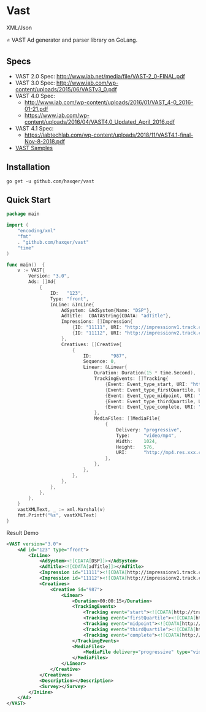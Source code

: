 # Vast

XML/Json

:star: VAST Ad generator and parser library on GoLang.

## Specs
* VAST 2.0 Spec: http://www.iab.net/media/file/VAST-2_0-FINAL.pdf
* VAST 3.0 Spec: http://www.iab.com/wp-content/uploads/2015/06/VASTv3_0.pdf
* VAST 4.0 Spec: 
  * http://www.iab.com/wp-content/uploads/2016/01/VAST_4-0_2016-01-21.pdf
  * https://www.iab.com/wp-content/uploads/2016/04/VAST4.0_Updated_April_2016.pdf
* VAST 4.1 Spec:
  * https://iabtechlab.com/wp-content/uploads/2018/11/VAST4.1-final-Nov-8-2018.pdf
* [VAST Samples](https://github.com/InteractiveAdvertisingBureau/VAST_Samples)

## Installation

`go get -u github.com/haxqer/vast`



## Quick Start

```go
package main

import (
	"encoding/xml"
	"fmt"
	. "github.com/haxqer/vast"
	"time"
)

func main()  {
	v := VAST{
		Version: "3.0",
		Ads: []Ad{
			{
				ID:   "123",
				Type: "front",
				InLine: &InLine{
					AdSystem: &AdSystem{Name: "DSP"},
					AdTitle:  CDATAString{CDATA: "adTitle"},
					Impressions: []Impression{
						{ID: "11111", URI: "http://impressionv1.track.com"},
						{ID: "11112", URI: "http://impressionv2.track.com"},
					},
					Creatives: []Creative{
						{
							ID:       "987",
							Sequence: 0,
							Linear: &Linear{
								Duration: Duration(15 * time.Second),
								TrackingEvents: []Tracking{
									{Event: Event_type_start, URI: "http://track.xxx.com/q/start?xx"},
									{Event: Event_type_firstQuartile, URI: "http://track.xxx.com/q/firstQuartile?xx"},
									{Event: Event_type_midpoint, URI: "http://track.xxx.com/q/midpoint?xx"},
									{Event: Event_type_thirdQuartile, URI: "http://track.xxx.com/q/thirdQuartile?xx"},
									{Event: Event_type_complete, URI: "http://track.xxx.com/q/complete?xx"},
								},
								MediaFiles: []MediaFile{
									{
										Delivery: "progressive",
										Type:     "video/mp4",
										Width:    1024,
										Height:   576,
										URI:      "http://mp4.res.xxx.com/new_video/2020/01/14/1485/335928CBA9D02E95E63ED9F4D45DF6DF_20200114_1_1_1051.mp4",
									},
								},
							},
						},
					},
				},
			},
		},
	}
	vastXMLText, _ := xml.Marshal(v)
	fmt.Printf("%s", vastXMLText)
}

```

Result Demo
```xml
<VAST version="3.0">
    <Ad id="123" type="front">
        <InLine>
            <AdSystem><![CDATA[DSP]]></AdSystem>
            <AdTitle><![CDATA[adTitle]]></AdTitle>
            <Impression id="11111"><![CDATA[http://impressionv1.track.com]]></Impression>
            <Impression id="11112"><![CDATA[http://impressionv2.track.com]]></Impression>
            <Creatives>
                <Creative id="987">
                    <Linear>
                        <Duration>00:00:15</Duration>
                        <TrackingEvents>
                            <Tracking event="start"><![CDATA[http://track.xxx.com/q/start?xx]]></Tracking>
                            <Tracking event="firstQuartile"><![CDATA[http://track.xxx.com/q/firstQuartile?xx]]></Tracking>
                            <Tracking event="midpoint"><![CDATA[http://track.xxx.com/q/midpoint?xx]]></Tracking>
                            <Tracking event="thirdQuartile"><![CDATA[http://track.xxx.com/q/thirdQuartile?xx]]></Tracking>
                            <Tracking event="complete"><![CDATA[http://track.xxx.com/q/complete?xx]]></Tracking>
                        </TrackingEvents>
                        <MediaFiles>
                            <MediaFile delivery="progressive" type="video/mp4" width="1024" height="576"><![CDATA[http://mp4.res.xxx.com/new_video/2020/01/14/1485/335928CBA9D02E95E63ED9F4D45DF6DF_20200114_1_1_1051.mp4]]></MediaFile>
                        </MediaFiles>
                    </Linear>
                </Creative>
            </Creatives>
            <Description></Description>
            <Survey></Survey>
        </InLine>
    </Ad>
</VAST>

```